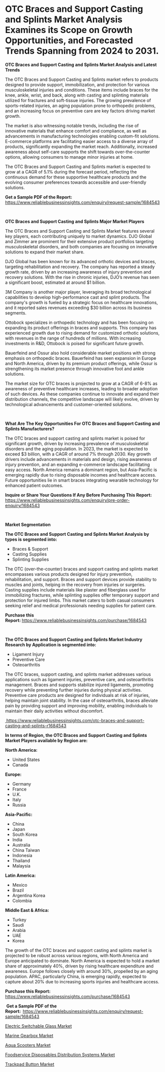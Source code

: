 <p><h1>OTC Braces and Support Casting and Splints Market Analysis Examines its Scope on Growth Opportunities, and Forecasted Trends Spanning from 2024 to 2031.</h1></p><p><strong>OTC Braces and Support Casting and Splints Market Analysis and Latest Trends</strong></p>
<p><p>The OTC Braces and Support Casting and Splints market refers to products designed to provide support, immobilization, and protection for various musculoskeletal injuries and conditions. These items include braces for the knee, ankle, wrist, and back, along with casting and splinting materials utilized for fractures and soft-tissue injuries. The growing prevalence of sports-related injuries, an aging population prone to orthopedic problems, and an increasing focus on preventive care are key factors driving market growth.</p><p>The market is also witnessing notable trends, including the rise of innovative materials that enhance comfort and compliance, as well as advancements in manufacturing technologies enabling custom-fit solutions. E-commerce platforms are facilitating easier access to a diverse array of products, significantly expanding the market reach. Additionally, increased awareness about self-care supports the shift towards over-the-counter options, allowing consumers to manage minor injuries at home.</p><p>The OTC Braces and Support Casting and Splints market is expected to grow at a CAGR of 5.1% during the forecast period, reflecting the continuous demand for these supportive healthcare products and the evolving consumer preferences towards accessible and user-friendly solutions.</p></p>
<p><strong>Get a Sample PDF of the Report:&nbsp;</strong> <a href="https://www.reliablebusinessinsights.com/enquiry/request-sample/1684543?utm_campaign=60&utm_medium=2&utm_source=Github&utm_content=ia&utm_term=19102024&utm_id=otc-braces-and-support-casting-and-splints">https://www.reliablebusinessinsights.com/enquiry/request-sample/1684543</a></p>
<p>&nbsp;</p>
<p><strong>OTC Braces and Support Casting and Splints Major Market Players</strong></p>
<p><p>The OTC Braces and Support Casting and Splints Market features several key players, each contributing uniquely to market dynamics. DJO Global and Zimmer are prominent for their extensive product portfolios targeting musculoskeletal disorders, and both companies are focusing on innovative solutions to expand their market share.</p><p>DJO Global has been known for its advanced orthotic devices and braces, targeting rehabilitation and recovery. The company has reported a steady growth rate, driven by an increasing awareness of injury prevention and recovery solutions. With the rise in chronic injuries, DJO’s revenue has seen a significant boost, estimated at around $1 billion.</p><p>3M Company is another major player, leveraging its broad technological capabilities to develop high-performance cast and splint products. The company's growth is fueled by a strategic focus on healthcare innovations, and it reported sales revenues exceeding $30 billion across its business segments.</p><p>Ottobock specializes in orthopedic technology and has been focusing on expanding its product offerings in braces and supports. This company has experienced growth due to rising demand for customized orthotic solutions, with revenues in the range of hundreds of millions. With increasing investments in R&D, Ottobock is poised for significant future growth.</p><p>Bauerfeind and Ossur also hold considerable market positions with strong emphasis on orthopedic braces. Bauerfeind has seen expansion in Europe and North America, driven by its premium product offerings, while Ossur is strengthening its market presence through innovative foot and ankle solutions.</p><p>The market size for OTC braces is projected to grow at a CAGR of 6-8% as awareness of preventive healthcare increases, leading to broader adoption of such devices. As these companies continue to innovate and expand their distribution channels, the competitive landscape will likely evolve, driven by technological advancements and customer-oriented solutions.</p></p>
<p>&nbsp;</p>
<p><strong>What Are The Key Opportunities For OTC Braces and Support Casting and Splints Manufacturers?</strong></p>
<p><p>The OTC braces and support casting and splints market is poised for significant growth, driven by increasing prevalence of musculoskeletal disorders and the aging population. In 2023, the market is expected to exceed $3 billion, with a CAGR of around 7% through 2030. Key growth drivers include advancements in materials and design, rising awareness of injury prevention, and an expanding e-commerce landscape facilitating easy access. North America remains a dominant region, but Asia-Pacific is emerging rapidly due to rising disposable incomes and healthcare access. Future opportunities lie in smart braces integrating wearable technology for enhanced patient outcomes.</p></p>
<p><strong>Inquire or Share Your Questions If Any Before Purchasing This Report:</strong> <a href="https://www.reliablebusinessinsights.com/enquiry/pre-order-enquiry/1684543?utm_campaign=60&utm_medium=2&utm_source=Github&utm_content=ia&utm_term=19102024&utm_id=otc-braces-and-support-casting-and-splints">https://www.reliablebusinessinsights.com/enquiry/pre-order-enquiry/1684543</a></p>
<p>&nbsp;</p>
<p><strong>Market Segmentation</strong></p>
<p><strong>The OTC Braces and Support Casting and Splints Market Analysis by types is segmented into:</strong></p>
<p><ul><li>Braces & Support</li><li>Casting Supplies</li><li>Splinting Supplies</li></ul></p>
<p><p>The OTC (over-the-counter) braces and support casting and splints market encompasses various products designed for injury prevention, rehabilitation, and support. Braces and support devices provide stability to muscles and joints, helping in the recovery from injuries or surgeries. Casting supplies include materials like plaster and fiberglass used for immobilizing fractures, while splinting supplies offer temporary support and protection for injured limbs. This market caters to both casual consumers seeking relief and medical professionals needing supplies for patient care.</p></p>
<p><strong>Purchase this Report:&nbsp;</strong><a href="https://www.reliablebusinessinsights.com/purchase/1684543?utm_campaign=60&utm_medium=2&utm_source=Github&utm_content=ia&utm_term=19102024&utm_id=otc-braces-and-support-casting-and-splints">https://www.reliablebusinessinsights.com/purchase/1684543</a></p>
<p>&nbsp;</p>
<p><strong>The OTC Braces and Support Casting and Splints Market Industry Research by Application is segmented into:</strong></p>
<p><ul><li>Ligament Injury</li><li>Preventive Care</li><li>Osteoarthritis</li></ul></p>
<p><p>The OTC braces, support casting, and splints market addresses various applications such as ligament injuries, preventive care, and osteoarthritis management. Braces and supports stabilize injured ligaments, promoting recovery while preventing further injuries during physical activities. Preventive care products are designed for individuals at risk of injuries, helping maintain joint stability. In the case of osteoarthritis, braces alleviate pain by providing support and improving mobility, enabling individuals to maintain their daily activities without discomfort.</p></p>
<p><a href="https://www.reliablebusinessinsights.com/otc-braces-and-support-casting-and-splints-r1684543?utm_campaign=60&utm_medium=2&utm_source=Github&utm_content=ia&utm_term=19102024&utm_id=otc-braces-and-support-casting-and-splints">&nbsp;https://www.reliablebusinessinsights.com/otc-braces-and-support-casting-and-splints-r1684543</a></p>
<p><strong>In terms of Region, the OTC Braces and Support Casting and Splints Market Players available by Region are:</strong></p>
<p>
    <p> <strong> North America: </strong>
        <ul>
            <li>United States</li>
            <li>Canada</li>
        </ul>
        </p> 
    <p> <strong> Europe: </strong>
        <ul>
            <li>Germany</li>
            <li>France</li>
            <li>U.K.</li>
            <li>Italy</li>
            <li>Russia</li>
        </ul>
        </p> 
    <p> <strong> Asia-Pacific: </strong>
        <ul>
            <li>China</li>
            <li>Japan</li>
            <li>South Korea</li>
            <li>India</li>
            <li>Australia</li>
            <li>China Taiwan</li>
            <li>Indonesia</li>
            <li>Thailand</li>
            <li>Malaysia</li>
        </ul>
        </p> 
    <p> <strong> Latin America: </strong>
        <ul>
            <li>Mexico</li>
            <li>Brazil</li>
            <li>Argentina Korea</li>
            <li>Colombia</li>
        </ul>
        </p> 
    <p> <strong> Middle East & Africa: </strong>
        <ul>
            <li>Turkey</li>
            <li>Saudi</li>
            <li>Arabia</li>
            <li>UAE</li>
            <li>Korea</li>
        </ul>
    </p>
    </p>
<p><p>The growth of the OTC braces and support casting and splints market is projected to be robust across various regions, with North America and Europe anticipated to dominate. North America is expected to hold a market share of approximately 40%, driven by rising healthcare expenditure and awareness. Europe follows closely with around 30%, propelled by an aging population. APAC, particularly China, is emerging rapidly, expected to capture about 20% due to increasing sports injuries and healthcare access.</p></p>
<p><strong>Purchase this Report: </strong><a href="https://www.reliablebusinessinsights.com/purchase/1684543?utm_campaign=60&utm_medium=2&utm_source=Github&utm_content=ia&utm_term=19102024&utm_id=otc-braces-and-support-casting-and-splints">https://www.reliablebusinessinsights.com/purchase/1684543</a></p>
<p>&nbsp;<strong>Get a Sample PDF of the Report:&nbsp;&nbsp;</strong><a href="https://www.reliablebusinessinsights.com/enquiry/request-sample/1684543?utm_campaign=60&utm_medium=2&utm_source=Github&utm_content=ia&utm_term=19102024&utm_id=otc-braces-and-support-casting-and-splints">https://www.reliablebusinessinsights.com/enquiry/request-sample/1684543</a></p>
<p><strong></strong></p>
<p><p><a href="https://medium.com/@gracia2ucahee/global-perspectives-on-electric-switchable-glass-market-trends-challenges-and-forecast-2024-aed8c409100a?utm_campaign=60&utm_medium=2&utm_source=Github&utm_content=ia&utm_term=19102024&utm_id=otc-braces-and-support-casting-and-splints">Electric Switchable Glass Market</a></p><p><a href="https://issuu.com/reportprime-2/docs/marine-gearbox-market-size-2030.ppt_54864105d55349?utm_campaign=60&utm_medium=2&utm_source=Github&utm_content=ia&utm_term=19102024&utm_id=otc-braces-and-support-casting-and-splints">Marine Gearbox Market</a></p><p><a href="https://github.com/liz10hnbracht/Market-Research-Report-List-1/blob/main/aqua-scooters-market.md?utm_campaign=60&utm_medium=2&utm_source=Github&utm_content=ia&utm_term=19102024&utm_id=otc-braces-and-support-casting-and-splints">Aqua Scooters Market</a></p><p><a href="https://github.com/arnaudyclavinec/Market-Research-Report-List-1/blob/main/foodservice-disposables-distribution-systems-market.md?utm_campaign=60&utm_medium=2&utm_source=Github&utm_content=ia&utm_term=19102024&utm_id=otc-braces-and-support-casting-and-splints">Foodservice Disposables Distribution Systems Market</a></p><p><a href="https://www.linkedin.com/pulse/trackpad-button-market-global-regional-analysis-2024-2031-jstrc?utm_campaign=60&utm_medium=2&utm_source=Github&utm_content=ia&utm_term=19102024&utm_id=otc-braces-and-support-casting-and-splints">Trackpad Button Market</a></p></p>